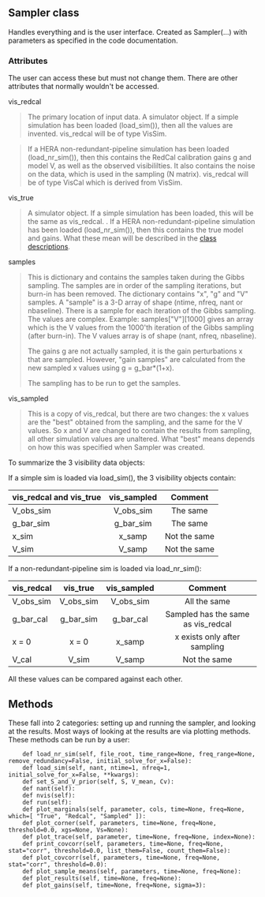 ## Sampler class

Handles everything and is the user interface. Created as Sampler(...) with parameters as specified in the code documentation.

### Attributes

The user can access these but must not change them. There are other attributes that normally wouldn't be accessed.

vis_redcal 
> The primary location of input data.  A simulator object.
> If a simple simulation has been loaded (load\_sim()), then all the values are invented. vis_redcal will be of type VisSim.

> If a HERA non-redundant-pipeline simulation has been loaded (load\_nr\_sim()), then this contains the RedCal calibration gains g and model V, as well as the observed visibililties. It also contains the noise on the data, which is used in the sampling (N matrix). vis\_redcal will be of type VisCal which is derived from VisSim.
 

vis_true
> A simulator object. If a simple simulation has been loaded, this will be the same as vis\_redcal.
>.
> If a HERA non-redundant-pipeline simulation has been loaded (load\_nr\_sim()), then this contains the true model and gains. What these mean will be described in the [class descriptions](sim_classes.md).

samples
> This is dictionary and contains the samples taken during the Gibbs sampling. The samples are in order of the sampling iterations, but burn-in has been removed. The dictionary contains "x", "g" and "V" samples. 
A "sample" is a 3-D array of shape (ntime, nfreq, nant or nbaseline). There is a sample for each iteration of the Gibbs sampling. The values are complex. Example: samples["V"][1000] gives an array which is the V values from the 1000'th iteration of the Gibbs sampling (after burn-in). The V values array is of shape (nant, nfreq, nbaseline).
> 
> The gains g are not actually sampled, it is the gain perturbations x that are sampled. However, "gain samples" are calculated from the new sampled x values using g = g_bar*(1+x).
> 
> The sampling has to be run to get the samples.

vis_sampled
>This is a copy of vis\_redcal, but there are two changes: the x values are the "best" obtained from the sampling, and the same for the V values. So x and V are changed to contain the results from sampling, all other simulation values are unaltered. What "best" means depends on how this was specified when Sampler was created.


To summarize  the 3 visibility data objects:




If a simple sim is loaded via load\_sim(), the 3 visibility objects contain:

|vis\_redcal   and vis\_true | vis\_sampled| Comment |
| :----------- | :------------------: |:---: |
| V\_obs\_sim     | V\_obs\_sim | The same |
| g\_bar\_sim   | g\_bar\_sim| The same |
| x\_sim          | x\_samp  | Not the same |
| V\_sim     | V\_samp | Not the same |


If a non-redundant-pipeline sim is loaded via load\_nr\_sim():

|vis\_redcal      |vis\_true | vis\_sampled| Comment |
| :----------- | :------------------: | :------------:| :---: |
| V\_obs\_sim      | V\_obs\_sim       | V\_obs\_sim | All the same |
| g\_bar\_cal   | g\_bar\_sim     | g\_bar\_cal| Sampled has the same as vis\_redcal |
| x = 0       |   x = 0    | x\_samp  |  x exists only after sampling
| V\_cal   | V\_sim  | V\_samp | Not the same |


All these values can be compared against each other.



## Methods

These fall into 2 categories: setting up and running the sampler, and looking at the results. Most ways of looking at the results are via plotting methods. These methods can be run by a user:

```
    def load_nr_sim(self, file_root, time_range=None, freq_range=None, remove_redundancy=False, initial_solve_for_x=False):
    def load_sim(self, nant, ntime=1, nfreq=1, initial_solve_for_x=False, **kwargs):
    def set_S_and_V_prior(self, S, V_mean, Cv):
    def nant(self):
    def nvis(self):
    def run(self):
    def plot_marginals(self, parameter, cols, time=None, freq=None, which=[ "True", "Redcal", "Sampled" ]):
    def plot_corner(self, parameters, time=None, freq=None, threshold=0.0, xgs=None, Vs=None):
    def plot_trace(self, parameter, time=None, freq=None, index=None):
    def print_covcorr(self, parameters, time=None, freq=None, stat="corr", threshold=0.0, list_them=False, count_them=False):
    def plot_covcorr(self, parameters, time=None, freq=None, stat="corr", threshold=0.0):
    def plot_sample_means(self, parameters, time=None, freq=None):
    def plot_results(self, time=None, freq=None): 
    def plot_gains(self, time=None, freq=None, sigma=3):
```



